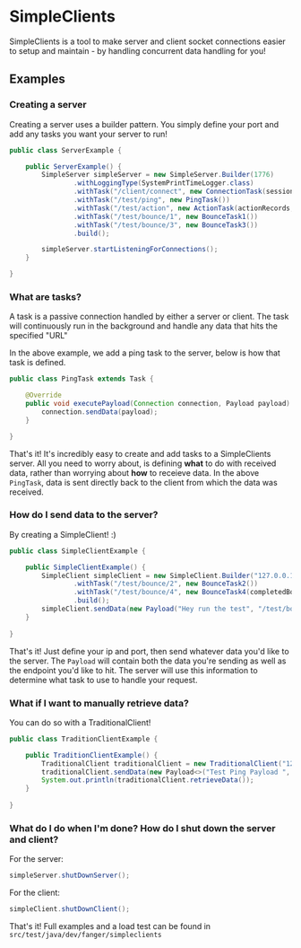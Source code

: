 # SimpleClients
SimpleClients is a tool to make server and client socket connections easier to setup and maintain - by handling 
concurrent data handling for you!

## Examples

### Creating a server
Creating a server uses a builder pattern. You simply define your port and add any tasks you want your server to run!
```java
public class ServerExample {

    public ServerExample() {
        SimpleServer simpleServer = new SimpleServer.Builder(1776)
                .withLoggingType(SystemPrintTimeLogger.class)
                .withTask("/client/connect", new ConnectionTask(sessionIdToUsers, connectionIdToSessionId))
                .withTask("/test/ping", new PingTask())
                .withTask("/test/action", new ActionTask(actionRecords, sessionIdToUsers, connectionIdToSessionId))
                .withTask("/test/bounce/1", new BounceTask1())
                .withTask("/test/bounce/3", new BounceTask3())
                .build();

        simpleServer.startListeningForConnections();
    }

}
```

### What are tasks?
A task is a passive connection handled by either a server or client. The task will continuously run in the background 
and handle any data that hits the specified "URL"

In the above example, we add a ping task to the server, below is how that task is defined.
```java
public class PingTask extends Task {

    @Override
    public void executePayload(Connection connection, Payload payload) {
        connection.sendData(payload);
    }

}
```
That's it! It's incredibly easy to create and add tasks to a SimpleClients server. All you need to worry about, is 
defining **what** to do with received data, rather than worrying about **how** to receieve data.
In the above `PingTask`, data is sent directly back to the client from which the data was received.

### How do I send data to the server?
By creating a SimpleClient! :)
```java
public class SimpleClientExample {

    public SimpleClientExample() {
        SimpleClient simpleClient = new SimpleClient.Builder("127.0.0.1", 1776)
                .withTask("/test/bounce/2", new BounceTask2())
                .withTask("/test/bounce/4", new BounceTask4(completedBounceTest))
                .build();
        simpleClient.sendData(new Payload("Hey run the test", "/test/bounce/1"));
    }
    
}
```
That's it! Just define your ip and port, then send whatever data you'd like to the server. The `Payload` will contain 
both the data you're sending as well as the endpoint you'd like to hit. The server will use this information to 
determine what task to use to handle your request.

### What if I want to manually retrieve data?
You can do so with a TraditionalClient!
```java
public class TraditionClientExample {

    public TraditionClientExample() {
        TraditionalClient traditionalClient = new TraditionalClient("127.0.0.1", 1776);
        traditionalClient.sendData(new Payload<>("Test Ping Payload ", "/test/ping"));
        System.out.println(traditionalClient.retrieveData());
    }
    
}
```

### What do I do when I'm done? How do I shut down the server and client?
For the server:
```java
simpleServer.shutDownServer();
```
For the client:
```java
simpleClient.shutDownClient();
```

That's it! Full examples and a load test can be found in
`src/test/java/dev/fanger/simpleclients`
